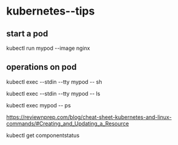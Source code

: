 # kubernetes--tips

## start a pod 
kubectl run mypod --image nginx

## operations on pod
kubectl exec --stdin --tty mypod -- sh

kubectl exec --stdin --tty mypod -- ls

kubectl exec  mypod -- ps 

https://reviewnprep.com/blog/cheat-sheet-kubernetes-and-linux-commands/#Creating_and_Updating_a_Resource

kubectl get componentstatus

